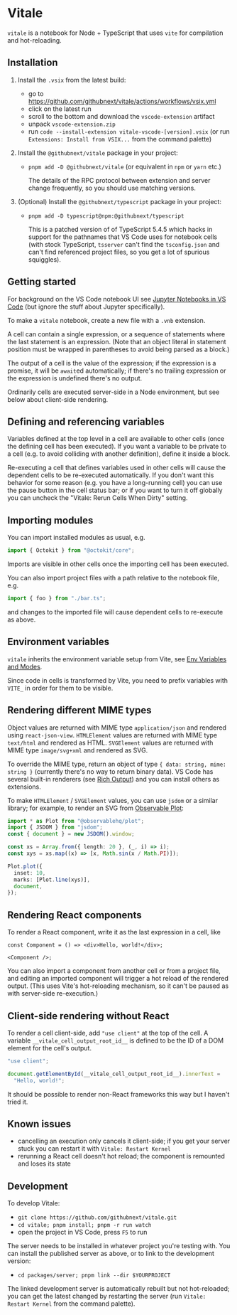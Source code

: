 # Vitale

`vitale` is a notebook for Node + TypeScript that uses `vite` for compilation
and hot-reloading.

## Installation

1.  Install the `.vsix` from the latest build:

    - go to https://github.com/githubnext/vitale/actions/workflows/vsix.yml
    - click on the latest run
    - scroll to the bottom and download the `vscode-extension` artifact
    - unpack `vscode-extension.zip`
    - run `code --install-extension vitale-vscode-[version].vsix` (or run
      `Extensions: Install from VSIX...` from the command palette)

2.  Install the `@githubnext/vitale` package in your project:

    - `pnpm add -D @githubnext/vitale` (or equivalent in `npm` or `yarn` etc.)

      The details of the RPC protocol between extension and server change frequently,
      so you should use matching versions.

3.  (Optional) Install the `@githubnext/typescript` package in your project:

    - `pnpm add -D typescript@npm:@githubnext/typescript`

      This is a patched version of of TypeScript 5.4.5 which hacks in support
      for the pathnames that VS Code uses for notebook cells (with stock
      TypeScript, `tsserver` can't find the `tsconfig.json` and can't find
      referenced project files, so you get a lot of spurious squiggles).

## Getting started

For background on the VS Code notebook UI see [Jupyter Notebooks in VS
Code](https://code.visualstudio.com/docs/datascience/jupyter-notebooks) (but
ignore the stuff about Jupyter specifically).

To make a `vitale` notebook, create a new file with a `.vnb` extension.

A cell can contain a single expression, or a sequence of statements where the
last statement is an expression. (Note that an object literal in statement
position must be wrapped in parentheses to avoid being parsed as a block.)

The output of a cell is the value of the expression; if the expression is a
promise, it will be `await`ed automatically; if there's no trailing expression
or the expression is undefined there's no output.

Ordinarily cells are executed server-side in a Node environment, but see below
about client-side rendering.

## Defining and referencing variables

Variables defined at the top level in a cell are available to other cells (once
the defining cell has been executed). If you want a variable to be private to a
cell (e.g. to avoid colliding with another definition), define it inside a block.

Re-executing a cell that defines variables used in other cells will cause the
dependent cells to be re-executed automatically. If you don't want this behavior
for some reason (e.g. you have a long-running cell) you can use the pause button
in the cell status bar; or if you want to turn it off globally you can uncheck
the "Vitale: Rerun Cells When Dirty" setting.

## Importing modules

You can import installed modules as usual, e.g.

```ts
import { Octokit } from "@octokit/core";
```

Imports are visible in other cells once the importing cell has been executed.

You can also import project files with a path relative to the notebook file,
e.g.

```ts
import { foo } from "./bar.ts";
```

and changes to the imported file will cause dependent cells to re-execute as
above.

## Environment variables

`vitale` inherits the environment variable setup from Vite, see [Env Variables
and Modes](https://vitejs.dev/guide/env-and-mode.html).

Since code in cells is transformed by Vite, you need to prefix variables with
`VITE_` in order for them to be visible.

## Rendering different MIME types

Object values are returned with MIME type `application/json` and rendered using
`react-json-view`. `HTMLElement` values are returned with MIME type `text/html`
and rendered as HTML. `SVGElement` values are returned with MIME type
`image/svg+xml` and rendered as SVG.

To override the MIME type, return an object of type `{ data: string, mime:
string }` (currently there's no way to return binary data). VS Code has several
built-in renderers (see [Rich
Output](https://code.visualstudio.com/api/extension-guides/notebook#rich-output))
and you can install others as extensions.

To make `HTMLElement` / `SVGElement` values, you can use `jsdom` or a similar
library; for example, to render an SVG from [Observable
Plot](https://observablehq.com/plot/):

```ts
import * as Plot from "@observablehq/plot";
import { JSDOM } from "jsdom";
const { document } = new JSDOM().window;

const xs = Array.from({ length: 20 }, (_, i) => i);
const xys = xs.map((x) => [x, Math.sin(x / Math.PI)]);

Plot.plot({
  inset: 10,
  marks: [Plot.line(xys)],
  document,
});
```

## Rendering React components

To render a React component, write it as the last expression in a cell, like

```tsx
const Component = () => <div>Hello, world!</div>;

<Component />;
```

You can also import a component from another cell or from a project file, and
editing an imported component will trigger a hot reload of the rendered output.
(This uses Vite's hot-reloading mechanism, so it can't be paused as with
server-side re-execution.)

## Client-side rendering without React

To render a cell client-side, add `"use client"` at the top of the cell. A
variable `__vitale_cell_output_root_id__` is defined to be the ID of a DOM
element for the cell's output.

```ts
"use client";

document.getElementById(__vitale_cell_output_root_id__).innerText =
  "Hello, world!";
```

It should be possible to render non-React frameworks this way but I haven't
tried it.

## Known issues

- cancelling an execution only cancels it client-side; if you get your server
  stuck you can restart it with `Vitale: Restart Kernel`
- rerunning a React cell doesn't hot reload; the component is remounted and
  loses its state

## Development

To develop Vitale:

- `git clone https://github.com/githubnext/vitale.git`
- `cd vitale; pnpm install; pnpm -r run watch`
- open the project in VS Code, press `F5` to run

The server needs to be installed in whatever project you're testing with. You
can install the published server as above, or to link to the development
version:

- `cd packages/server; pnpm link --dir $YOURPROJECT`

The linked development server is automatically rebuilt but not hot-reloaded; you
can get the latest changed by restarting the server (run `Vitale: Restart
Kernel` from the command palette).
